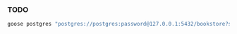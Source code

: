 
### TODO

```bash
goose postgres "postgres://postgres:password@127.0.0.1:5432/bookstore?sslmode=disable" up
```

